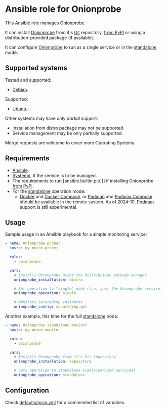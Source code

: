 # Ansible role for Onionprobe

This [Ansible][] role manages [Onionprobe][].

It can install [Onionprobe][] from it's [Git][] repository, [from PyPI][]
or using a distribution-provided package (if available).

It can configure [Onionprobe][] to run as a single service or in the
[standalone][] mode.

[Ansible]: https://ansible.com
[Onionprobe]: https://gitlab.torproject.org/tpo/onion-services/onionprobe
[Git]: https://git-scm.com
[from PyPI]: https://pypi.org/project/onionprobe/

## Supported systems

Tested and supported:

* [Debian](https://debian.org).

Supported:

* [Ubuntu](https://ubuntu.com).

Other systems may have only _partial_ support:

* Installation from distro package may not be supported.
* Service management may be only partially supported.

Merge requests are welcome to cover more Operating Systems.

## Requirements

* [Ansible][].
* [Systemd][], if the service is to be managed.
* The requirements to run [ansible.builtin.pip][] if installing Onionprobe [from PyPI][].
* For the [standalone][] operation mode:
  * [Docker][] and [Docker Compose][], or [Podman][] and [Podman Compose][] should be
    available in the remote system. As of 2024-10, [Podman][] support is still
    experimental.

[Systemd]: https://systemd.io
[ansible.builin.pip]: https://docs.ansible.com/ansible/latest/collections/ansible/builtin/pip_module.html
[standalone]: https://onionservices.torproject.org/apps/web/onionprobe/standalone/
[Docker]: https://docker.com
[Podman]: https://podman.io
[Docker Compose]: https://docs.docker.com/compose/
[Podman Compose]: https://github.com/containers/podman-compose

## Usage

Sample usage in an Ansible playbook for a simple monitoring service:

```yaml
- name: Onionprobe prober
  hosts: my-onion-prober

  roles:
    - onionprobe

  vars:
    # Installs Onionprobe using the distribution package manager
    onionprobe_installation: distro

    # Set operation to "single" mode (i.e, just the Onionprobe service)
    onionprobe_operation: single

    # Monitors SecureDrop instances
    onionprobe_config: securedrop.yml
```

Another example, this time for the full [standalone][] node:

```yaml
- name: Onionprobe standalone monitor
  hosts: my-onion-monitor

  roles:
    - onionprobe

  vars:
    # Installs Onionprobe from it's Git repository
    onionprobe_installation: repository

    # Sets operation to standalone (containerized services)
    onionprobe_operation: standalone

```

## Configuration

Check [defaults/main.yml](defaults/main.yml) for a commented list of variables.
